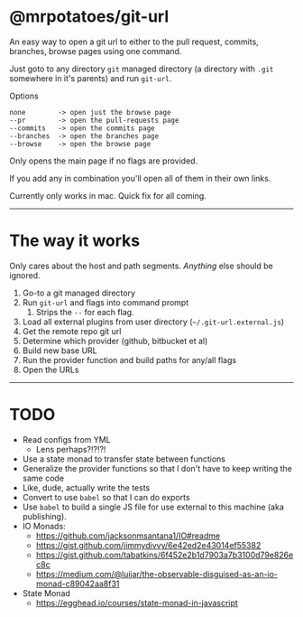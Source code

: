 # @mrpotatoes/git-url

An easy way to open a git url to either to the pull request, commits, branches, browse pages using one command.

Just goto to any directory `git` managed directory (a directory with `.git` somewhere in it's parents) and run `git-url`.

Options
```
none        -> open just the browse page
--pr        -> open the pull-requests page
--commits   -> open the commits page
--branches  -> open the branches page
--browse    -> open the browse page
```

Only opens the main page if no flags are provided.

If you add any in combination you'll open all of them in their own links.

Currently only works in mac. Quick fix for all coming.

--- 
# The way it works
Only cares about the host and path segments. _Anything_ else should be ignored.

1. Go-to a git managed directory
1. Run `git-url` and flags into command prompt
    1. Strips the `--` for each flag.
1. Load all external plugins from user directory (`~/.git-url.external.js`)
1. Get the remote repo git url
1. Determine which provider (github, bitbucket et al)
1. Build new base URL
1. Run the provider function and build paths for any/all flags
1. Open the URLs

---
# TODO
* Read configs from YML
    * Lens perhaps?!?!?!
* Use a state monad to transfer state between functions
* Generalize the provider functions so that I don't have to keep writing the same code
* Like, dude, actually write the tests
* Convert to use `babel` so that I can do exports
* Use `babel` to build a single JS file for use external to this machine (aka publishing).
* IO Monads:
    * https://github.com/jacksonmsantana1/IO#readme
    * https://gist.github.com/jimmydivvy/6e42ed2e43014ef55382
    * https://gist.github.com/tabatkins/6f452e2b1d7903a7b3100d79e826ec8c
    * https://medium.com/@luijar/the-observable-disguised-as-an-io-monad-c89042aa8f31
* State Monad
    * https://egghead.io/courses/state-monad-in-javascript